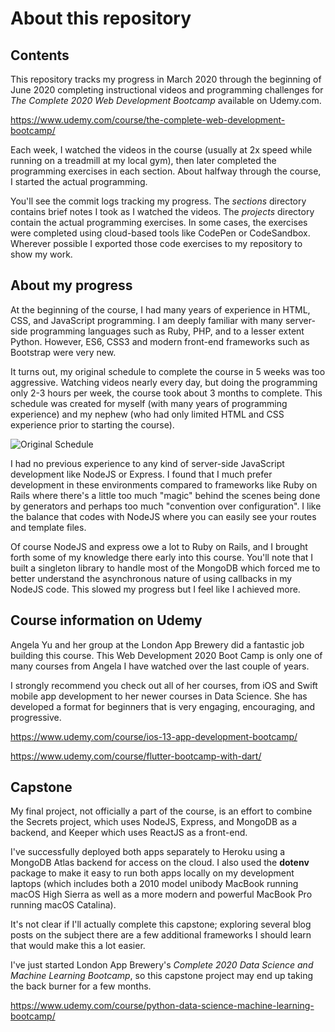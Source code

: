 # About this repository

## Contents

This repository tracks my progress in March 2020 through the beginning of June 2020 completing
instructional videos and programming challenges for *The Complete 2020 Web Development Bootcamp* available
on Udemy.com.

https://www.udemy.com/course/the-complete-web-development-bootcamp/

Each week, I watched the videos in the course (usually at 2x speed while running on a treadmill at my 
local gym), then later completed the programming exercises in each section.  About halfway
through the course, I started the actual programming.

You'll see the commit logs tracking my progress.  The *sections* directory contains brief notes
I took as I watched the videos.  The *projects* directory contain the actual programming
exercises.  In some cases, the exercises were completed using cloud-based tools like CodePen or
CodeSandbox.  Wherever possible I exported those code exercises to my repository to show my work.

## About my progress

At the beginning of the course, I had many years of experience in HTML, CSS, and JavaScript 
programming.  I am deeply familiar with many server-side programming languages such as Ruby,
PHP, and to a lesser extent Python.  However, ES6, CSS3 and modern front-end frameworks such
as Bootstrap were very new. 

It turns out, my original schedule to complete the course in 5 weeks was too aggressive.  Watching
videos nearly every day, but doing the programming only 2-3 hours per week, the course took about
3 months to complete.  This schedule was created for myself (with many years of programming
experience) and my nephew (who had only limited HTML and CSS experience prior to starting the
course).

![Original Schedule](angela_yu_webdev_bootcamp_schedule.png)

I had no previous experience to any kind of server-side JavaScript development like NodeJS
or Express.  I found that I much prefer development in these environments compared to frameworks
like Ruby on Rails where there's a little too much "magic" behind the scenes being done by generators
and perhaps too much "convention over configuration".  I like the balance that codes with NodeJS
where you can easily see your routes and template files.

Of course NodeJS and express owe a lot to Ruby on Rails, and I brought forth some of my knowledge
there early into this course.  You'll note that I built a singleton library to handle most of the 
MongoDB which forced me to better understand the asynchronous nature of using callbacks in my
NodeJS code.  This slowed my progress but I feel like I achieved more.

## Course information on Udemy

Angela Yu and her group at the London App Brewery did a fantastic job building this course.  This
Web Development 2020 Boot Camp is only one of many courses from Angela I have watched over the last
couple of years.

I strongly recommend you check out all of her courses, from iOS and Swift mobile app development to
her newer courses in Data Science.  She has developed a format for beginners that is very engaging,
encouraging, and progressive.  

https://www.udemy.com/course/ios-13-app-development-bootcamp/

https://www.udemy.com/course/flutter-bootcamp-with-dart/

## Capstone

My final project, not officially a part of the course, is an effort to combine the Secrets project,
which uses NodeJS, Express, and MongoDB as a backend, and Keeper which uses ReactJS as a front-end.

I've successfully deployed both apps separately to Heroku using a MongoDB Atlas backend for access
on the cloud.  I also used the **dotenv** package to make it easy to run both apps locally on my
development laptops (which includes both a 2010 model unibody MacBook running macOS High Sierra as
well as a more modern and powerful MacBook Pro running macOS Catalina).

It's not clear if I'll actually complete this capstone; exploring several blog posts on the subject
there are a few additional frameworks I should learn that would make this a lot easier. 

I've just started London App Brewery's *Complete 2020 Data Science and Machine Learning Bootcamp*, so
this capstone project may end up taking the back burner for a few months.

https://www.udemy.com/course/python-data-science-machine-learning-bootcamp/
